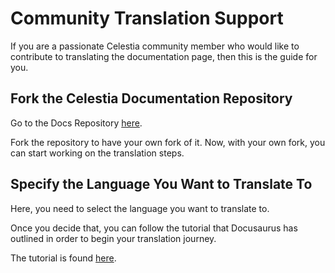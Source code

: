 # Community Translation Support

If you are a passionate Celestia community member who would like to contribute
to translating the documentation page, then this is the guide for you.

## Fork the Celestia Documentation Repository

Go to the Docs Repository [here](https://github.com/celestiaorg/docs).

Fork the repository to have your own fork of it. Now, with your own fork,
you can start working on the translation steps.

## Specify the Language You Want to Translate To

Here, you need to select the language you want to translate to.

Once you decide that, you can follow the tutorial that Docusaurus has
outlined in order to begin your translation journey.

The tutorial is found [here](https://docusaurus.io/docs/i18n/tutorial).
